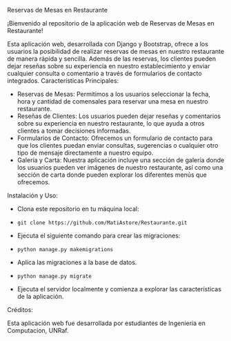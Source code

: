 Reservas de Mesas en Restaurante

¡Bienvenido al repositorio de la aplicación web de Reservas de Mesas en Restaurante!

Esta aplicación web, desarrollada con Django y Bootstrap, ofrece a los usuarios la posibilidad de realizar reservas de mesas en nuestro restaurante de manera rápida y sencilla. Además de las reservas, los clientes pueden dejar reseñas sobre su experiencia en nuestro establecimiento y enviar cualquier consulta o comentario a través de formularios de contacto integrados.
Características Principales:

- Reservas de Mesas: Permitimos a los usuarios seleccionar la fecha, hora y cantidad de comensales para reservar una mesa en nuestro restaurante.
- Reseñas de Clientes: Los usuarios pueden dejar reseñas y comentarios sobre su experiencia en nuestro restaurante, lo que ayuda a otros clientes a tomar decisiones informadas.
- Formularios de Contacto: Ofrecemos un formulario de contacto para que los clientes puedan enviar consultas, sugerencias o cualquier otro tipo de mensaje directamente a nuestro equipo.
- Galería y Carta: Nuestra aplicación incluye una sección de galería donde los usuarios pueden ver imágenes de nuestro restaurante, así como una sección de carta donde pueden explorar los diferentes menús que ofrecemos.

Instalación y Uso:

- Clona este repositorio en tu máquina local:
-     git clone https://github.com/MatiAstore/Restaurante.git
- Ejecuta el siguiente comando para crear las migraciones:
-     python manage.py makemigrations
- Aplica las migraciones a la base de datos.
-     python manage.py migrate
- Ejecuta el servidor localmente y comienza a explorar las características de la aplicación.


Créditos:

Esta aplicación web fue desarrollada por estudiantes de Ingenieria en Computacion, UNRaf.
